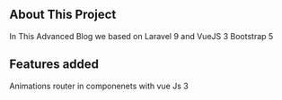 

## About This Project

In This Advanced Blog we based on Laravel 9 and VueJS 3 Bootstrap 5


## Features added  
Animations router in componenets with vue Js 3

